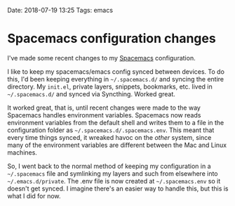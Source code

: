 Date: 2018-07-19 13:25
Tags: emacs

# Spacemacs configuration changes
I've made some recent changes to my [Spacemacs](http://spacemacs.org) configuration.

I like to keep my spacemacs/emacs config synced between devices. To do this, I'd
been keeping everything in `~/.spacemacs.d/` and syncing the entire directory.
My `init.el`, private layers, snippets, bookmarks, etc. lived in `~/.spacemacs.d/` and
synced via Syncthing. Worked great.

It worked great, that is, until recent changes were made to the way Spacemacs
handles environment variables. Spacemacs now reads environment variables from
the default shell and writes them to a file in the
configuration folder as `~/.spacemacs.d/.spacemacs.env`. This meant
that every time things synced, it wreaked havoc on the _other_ system, since many of the
environment variables are different between the Mac and Linux machines.

So, I went back to the normal method of keeping my configuration in a
`~/.spacemacs` file and symlinking my layers and such from elsewhere into
`~/.emacs.d/private`. The .env file is now created at `~/.spacemacs.env` so it
doesn't get synced. I imagine there's an easier way to handle this, but this is
what I did for now.
